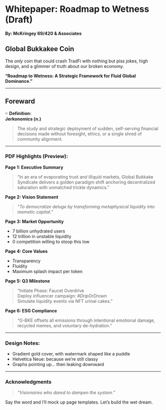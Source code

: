 # Whitepaper: Roadmap to Wetness (Draft)

**By: McKringey 69/420 & Associates**  

## **Global Bukkakee Coin**
The *only* coin that could crash TradFi with nothing but piss jokes, high design, and a glimmer of truth about our broken economy.

**“Roadmap to Wetness: A Strategic Framework for Fluid Global Dominance.”**

---

## Foreward

💦 **Definition:**  
**Jerkonomics (n.)**  
> The study and strategic deployment of sudden, self-serving financial decisions made without foresight, ethics, or a single shred of community alignment.

---

### **PDF Highlights (Preview):**

**Page 1: Executive Summary**
> “In an era of evaporating trust and illiquid markets, Global Bukkake Syndicate delivers a golden paradigm shift anchoring decentralized saturation with unmatched trickle dynamics.”

**Page 2: Vision Statement**
> *“To democratize deluge by transforming metaphysical liquidity into memetic capital.”*

**Page 3: Market Opportunity**
- 7 billion unhydrated users  
- 12 trillion in unstable liquidity  
- 0 competition willing to stoop this low

**Page 4: Core Values**
- Transparency  
- Fluidity  
- Maximum splash impact per token

**Page 5: Q3 Milestone**
> “Initiate Phase: Faucet Overdrive  
Deploy influencer campaign: *#DripOrDrown*  
Simulate liquidity events via NFT urinal cakes.”

**Page 6: ESG Compliance**
> “G-BKE offsets all emissions through intentional emotional damage, recycled memes, and voluntary de-hydration.”

---

### **Design Notes:**
- Gradient gold cover, with watermark shaped like a puddle  
- Helvetica Neue: because we’re still classy  
- Graphs pointing up… then leaking downward

---

### **Acknowledgments**  
> *“Visionaries who dared to dampen the system.”*

Say the word and I’ll mock up page templates. Let’s build the wet dream.

